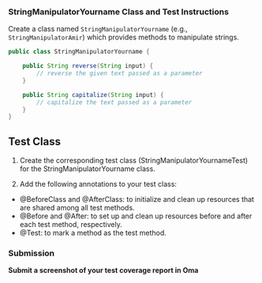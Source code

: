 ### StringManipulatorYourname Class and Test Instructions

Create a class named `StringManipulatorYourname` (e.g., `StringManipulatorAmir`) which provides methods to manipulate strings.


```java
public class StringManipulatorYourname {

    public String reverse(String input) {
        // reverse the given text passed as a parameter
    }

    public String capitalize(String input) {
        // capitalize the text passed as a parameter
    }
}
```
## Test Class
1. Create the corresponding test class (StringManipulatorYournameTest) for the StringManipulatorYourname class.

2. Add the following annotations to your test class:

- @BeforeClass and @AfterClass: to initialize and clean up resources that are shared among all test methods.
- @Before and @After: to set up and clean up resources before and after each test method, respectively.
- @Test: to mark a method as the test method.


### Submission

**Submit a screenshot of your test coverage report in Oma**
